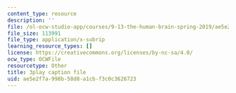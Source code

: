 ```yaml
---
content_type: resource
description: ''
file: /ol-ocw-studio-app/courses/9-13-the-human-brain-spring-2019/ae5e2f7a998b58d8a1cbf3c0c3626723_XRdJ5mXBo8A.vtt
file_size: 113991
file_type: application/x-subrip
learning_resource_types: []
license: https://creativecommons.org/licenses/by-nc-sa/4.0/
ocw_type: OCWFile
resourcetype: Other
title: 3play caption file
uid: ae5e2f7a-998b-58d8-a1cb-f3c0c3626723
---
```

